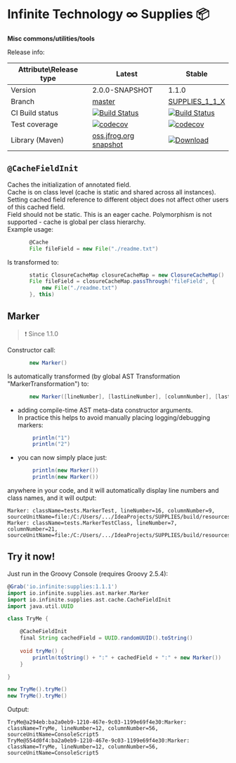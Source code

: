 # Infinite Technology ∞ Supplies 📦

**Misc commons/utilities/tools**

Release info:

|Attribute\Release type|Latest|Stable|
|----------------------|------|------|
|Version|2.0.0-SNAPSHOT|1.1.0|
|Branch|[master](https://github.com/INFINITE-TECHNOLOGY/SUPPLIES)|[SUPPLIES_1_1_X](https://github.com/INFINITE-TECHNOLOGY/SUPPLIES/tree/SUPPLIES_1_1_X)|
|CI Build status|[![Build Status](https://travis-ci.com/INFINITE-TECHNOLOGY/SUPPLIES.svg?branch=master)](https://travis-ci.com/INFINITE-TECHNOLOGY/SUPPLIES)|[![Build Status](https://travis-ci.com/INFINITE-TECHNOLOGY/SUPPLIES.svg?branch=SUPPLIES_1_1_X)](https://travis-ci.com/INFINITE-TECHNOLOGY/SUPPLIES)|
|Test coverage|[![codecov](https://codecov.io/gh/INFINITE-TECHNOLOGY/SUPPLIES/branch/master/graphs/badge.svg)](https://codecov.io/gh/INFINITE-TECHNOLOGY/SUPPLIES/branch/master/graphs)|[![codecov](https://codecov.io/gh/INFINITE-TECHNOLOGY/SUPPLIES/branch/SUPPLIES_1_1_X/graphs/badge.svg)](https://codecov.io/gh/INFINITE-TECHNOLOGY/SUPPLIES/branch/SUPPLIES_1_1_X/graphs)|
|Library (Maven)|[oss.jfrog.org snapshot](https://oss.jfrog.org/artifactory/webapp/#/artifacts/browse/tree/General/oss-snapshot-local/io/infinite/supplies/2.0.0-SNAPSHOT)|[ ![Download](https://api.bintray.com/packages/infinite-technology/m2/supplies/images/download.svg) ](https://bintray.com/infinite-technology/m2/supplies/_latestVersion)|

## `@CacheFieldInit`

Caches the initialization of annotated field.  
Cache is on class level (cache is static and shared across all instances).  
Setting cached field reference to different object does not affect other users of this cached field.  
Field should not be static. This is an eager cache. Polymorphism is not supported - cache is global per class hierarchy.  
Example usage:
```groovy
       @Cache
       File fileField = new File("./readme.txt")
```
Is transformed to:
```groovy
       static ClosureCacheMap closureCacheMap = new ClosureCacheMap()
       File fileField = closureCacheMap.passThrough('fileField', {
           new File("./readme.txt")
       }, this)
```

## Marker

> ❗ Since 1.1.0

Constructor call:  
```groovy
       new Marker()
```
Is automatically transformed (by global AST Transformation "MarkerTransformation") to:  
```groovy
       new Marker([lineNumber], [lastLineNumber], [columnNumber], [lastColumnNumber], [className], [sourceUnitName])
```
- adding compile-time AST meta-data constructor arguments.  
In practice this helps to avoid manually placing logging/debugging markers:  
```groovy
        println("1")
        println("2")
```
- you can now simply place just:
```groovy
        println(new Marker())
        println(new Marker())
```    
anywhere in your code, and it will automatically display line numbers and class names, and it will output:
```
Marker: className=tests.MarkerTest, lineNumber=16, columnNumber=9, sourceUnitName=file:/C:/Users/.../IdeaProjects/SUPPLIES/build/resources/test/tests/MarkerTest.groovy
Marker: className=tests.MarkerTestClass, lineNumber=7, columnNumber=21, sourceUnitName=file:/C:/Users/.../IdeaProjects/SUPPLIES/build/resources/test/tests/MarkerTest.groovy
```

## Try it now!

Just run in the Groovy Console (requires Groovy 2.5.4):

```groovy
@Grab('io.infinite:supplies:1.1.1')
import io.infinite.supplies.ast.marker.Marker
import io.infinite.supplies.ast.cache.CacheFieldInit
import java.util.UUID

class TryMe {

    @CacheFieldInit
    final String cachedField = UUID.randomUUID().toString()
    
    void tryMe() {
        println(toString() + ":" + cachedField + ":" + new Marker())
    }

}

new TryMe().tryMe()
new TryMe().tryMe()
```

Output:

```
TryMe@a294eb:ba2a0eb9-1210-467e-9c03-1199e69f4e30:Marker: className=TryMe, lineNumber=12, columnNumber=56, sourceUnitName=ConsoleScript5
TryMe@554d0f4:ba2a0eb9-1210-467e-9c03-1199e69f4e30:Marker: className=TryMe, lineNumber=12, columnNumber=56, sourceUnitName=ConsoleScript5
```
